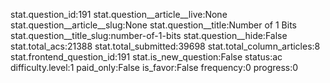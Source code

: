 stat.question_id:191
stat.question__article__live:None
stat.question__article__slug:None
stat.question__title:Number of 1 Bits
stat.question__title_slug:number-of-1-bits
stat.question__hide:False
stat.total_acs:21388
stat.total_submitted:39698
stat.total_column_articles:8
stat.frontend_question_id:191
stat.is_new_question:False
status:ac
difficulty.level:1
paid_only:False
is_favor:False
frequency:0
progress:0
